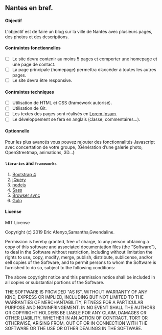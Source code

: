 ## Nantes en bref.

#### Objectif
L'objectif est de faire un blog sur la ville de Nantes avec plusieurs pages, des photos et des descriptions.

#### Contraintes fonctionnelles
- [ ] Le site devra contenir au moins 5 pages et comporter une homepage et une page de contact.
- [ ] La page principale (homepage) permettra d’accéder à toutes les autres pages.
- [ ] Le site devra être responsive.

#### Contraintes techniques
- [ ] Utilisation de HTML et CSS (framework autorisé).
- [ ] Utilisation de Git.
- [ ] Les textes des pages sont réalisés en [Lorem Ipsum](https://fr.lipsum.com).
- [ ] Le développement se fera en anglais (classe, commentaires…).

#### Optionnelle
Pour les plus avancés vous pouvez rajouter des fonctionnalités Javascript avec concertation de votre groupe,
(Génération d’une galerie photo, OpenStreetmap, animations, 3D…)

#### `libraries` and `frameworks`
1. [Bootstrap 4](https://getbootstrap.com/)
2. [jQuery](https://jquery.com/)
3. [nodejs](https://nodejs.org/)
4. [Sass](https://sass-lang.com/)
5. [Browser sync](https://www.browsersync.io/)
6. [Gulp](https://gulpjs.com/)


#### License
MIT License

Copyright (c) 2019 Eric Afenyo,Samantha,Gwendaline.

Permission is hereby granted, free of charge, to any person obtaining a copy
of this software and associated documentation files (the "Software"), to deal
in the Software without restriction, including without limitation the rights
to use, copy, modify, merge, publish, distribute, sublicense, and/or sell
copies of the Software, and to permit persons to whom the Software is
furnished to do so, subject to the following conditions:

The above copyright notice and this permission notice shall be included in all
copies or substantial portions of the Software.

THE SOFTWARE IS PROVIDED "AS IS", WITHOUT WARRANTY OF ANY KIND, EXPRESS OR
IMPLIED, INCLUDING BUT NOT LIMITED TO THE WARRANTIES OF MERCHANTABILITY,
FITNESS FOR A PARTICULAR PURPOSE AND NONINFRINGEMENT. IN NO EVENT SHALL THE
AUTHORS OR COPYRIGHT HOLDERS BE LIABLE FOR ANY CLAIM, DAMAGES OR OTHER
LIABILITY, WHETHER IN AN ACTION OF CONTRACT, TORT OR OTHERWISE, ARISING FROM,
OUT OF OR IN CONNECTION WITH THE SOFTWARE OR THE USE OR OTHER DEALINGS IN THE
SOFTWARE.




